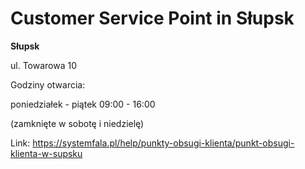 # Customer Service Point in Słupsk


**Słupsk**


ul. Towarowa 10


Godziny otwarcia:


poniedziałek \- piątek 09:00 \- 16:00


(zamknięte w sobotę i niedzielę)




Link: https://systemfala.pl/help/punkty-obsugi-klienta/punkt-obsugi-klienta-w-supsku
